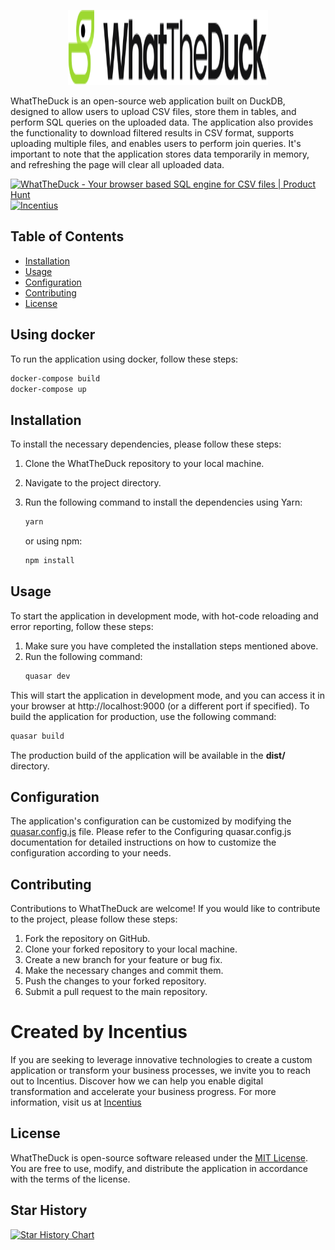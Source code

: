<p align="center">
  <img src="/public/logo3.svg" alt="Image Description" height="120px" width="320px" />
</p>



WhatTheDuck is an open-source web application built on DuckDB, designed to allow users to upload CSV files, store them
in tables, and perform SQL queries on the uploaded data. The application also provides the functionality to download
filtered results in CSV format, supports uploading multiple files, and enables users to perform join queries. It's
important to note that the application stores data temporarily in memory, and refreshing the page will clear all
uploaded data.

<a href="https://www.producthunt.com/posts/whattheduck?utm_source=badge-featured&utm_medium=badge&utm_souce=badge-whattheduck" target="_blank"><img src="https://api.producthunt.com/widgets/embed-image/v1/featured.svg?post_id=404278&theme=light" alt="WhatTheDuck - Your&#0032;browser&#0032;based&#0032;SQL&#0032;engine&#0032;for&#0032;CSV&#0032;files | Product Hunt" style="width: 250px; height: 54px;" width="250" height="54" /></a>
<a href="https://incentius.com/" target="_blank"><img src="https://incentius.com/wp-content/uploads/2022/09/logo_93d9549053.png" alt="Incentius" style="width: 56px; height: 56px;" width="56" height="56" /></a>

## Table of Contents

- [Installation](#installation)
- [Usage](#usage)
- [Configuration](#configuration)
- [Contributing](#contributing)
- [License](#license)

## Using docker

To run the application using docker, follow these steps:

```cmd
docker-compose build
docker-compose up
```

## Installation

To install the necessary dependencies, please follow these steps:

1. Clone the WhatTheDuck repository to your local machine.
2. Navigate to the project directory.
3. Run the following command to install the dependencies using Yarn:
   ```bash
   yarn
   ```
   or using npm:

   ```bash
   npm install
   ```

## Usage

To start the application in development mode, with hot-code reloading and error reporting, follow these steps:

1. Make sure you have completed the installation steps mentioned above.
2. Run the following command:
    ```bash
    quasar dev
    ```

This will start the application in development mode, and you can access it in your browser at http://localhost:9000 (or
a different port if specified).
To build the application for production, use the following command:

   ```bash
   quasar build
  ```

The production build of the application will be available in the **dist/** directory.

## Configuration

The application's configuration can be customized by modifying
the [quasar.config.js](https://v2.quasar.dev/quasar-cli-vite/quasar-config-js) file. Please refer to the Configuring
quasar.config.js documentation for detailed instructions on how to customize the configuration according to your needs.

## Contributing

Contributions to WhatTheDuck are welcome! If you would like to contribute to the project, please follow these steps:

1. Fork the repository on GitHub.
2. Clone your forked repository to your local machine.
3. Create a new branch for your feature or bug fix.
4. Make the necessary changes and commit them.
5. Push the changes to your forked repository.
6. Submit a pull request to the main repository.

# Created by Incentius

If you are seeking to leverage innovative technologies to create a custom application or transform your business
processes, we invite you to reach out to Incentius. Discover how we can help you enable digital transformation and
accelerate your business progress. For more information, visit us at [Incentius](https://incentius.com)

## License

WhatTheDuck is open-source software released under the [MIT License](./LICENSE.md). You are free to use, modify, and
distribute the
application in accordance with the terms of the license.


## Star History

[![Star History Chart](https://api.star-history.com/svg?repos=incentius-foss/WhatTheDuck&type=Date)](https://star-history.com/#incentius-foss/WhatTheDuck&Date)
